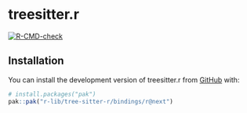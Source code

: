 
<!-- README.md is generated from README.Rmd. Please edit that file -->

# treesitter.r

<!-- badges: start -->

[![R-CMD-check](https://github.com/r-lib/tree-sitter-r/actions/workflows/R-CMD-check.yaml/badge.svg)](https://github.com/r-lib/tree-sitter-r/actions/workflows/R-CMD-check.yaml)
<!-- badges: end -->

## Installation

You can install the development version of treesitter.r from
[GitHub](https://github.com/) with:

``` r
# install.packages("pak")
pak::pak("r-lib/tree-sitter-r/bindings/r@next")
```
